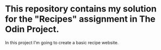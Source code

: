 # This repository contains my solution for the "Recipes" assignment in The Odin Project.

In this project I'm going to create a basic recipe website.
